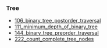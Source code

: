 ### Tree
- [106_binary_tree_postorder_traversal](../src/106_binary_tree_postorder_traversal.cpp)
- [111_minimum_depth_of_binary_tree](../src/111_minimum_depth_of_binary_tree.cpp)
- [144_binary_tree_preorder_traversal](../src/144_binary_tree_preorder_traversal.cpp)
- [222_count_complete_tree_nodes](../src/222_count_complete_tree_nodes.cpp)